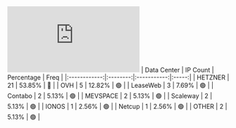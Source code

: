 ![Diagramm](https://github.com/obajay/StateSync-snapshots/blob/main/Projects/AndromedaProtocol/1/README.md)
| Data Center | IP Count | Percentage | Freq |
|:------------:|:--------:|:-----------:|:-----:|
| HETZNER | 21 | 53.85% | 🔴 |
| OVH | 5 | 12.82% | 🟢 |
| LeaseWeb | 3 | 7.69% | 🟢 |
| Contabo | 2 | 5.13% | 🟢 |
| MEVSPACE | 2 | 5.13% | 🟢 |
| Scaleway | 2 | 5.13% | 🟢 |
| IONOS | 1 | 2.56% | 🟢 |
| Netcup | 1 | 2.56% | 🟢 |
| OTHER | 2 | 5.13% | 🟢 |